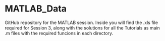 # MATLAB_Data
GitHub repository for the MATLAB session. Inside you will find the .xls file required for Session 3, along with the
solutions for all the Tutorials as main .m files with the required funcions in each directory.
 
